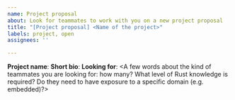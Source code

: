 ```yaml
---
name: Project proposal
about: Look for teammates to work with you on a new project proposal
title: "[Project proposal] <Name of the project>"
labels: project, open
assignees: ''

---
```


**Project name**: <Name of the project>
**Short bio**: <A few words about yourself>
**Looking for**: <A few words about the kind of teammates you are looking for: how many? What level of Rust knowledge is required? Do they need to have exposure to a specific domain (e.g. embedded)?>
